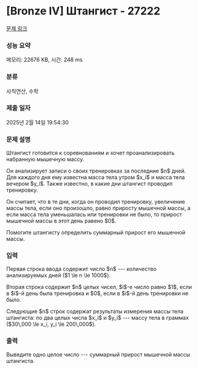 # [Bronze IV] Штангист - 27222 

[문제 링크](https://www.acmicpc.net/problem/27222) 

### 성능 요약

메모리: 22676 KB, 시간: 248 ms

### 분류

사칙연산, 수학

### 제출 일자

2025년 2월 14일 19:54:30

### 문제 설명

<p>Штангист готовится к соревнованиям и хочет проанализировать набранную мышечную массу.</p>

<p>Он анализирует записи о своих тренировках за последние $n$ дней. Для каждого дня ему известна масса тела утром $x_i$ и масса тела вечером $y_i$. Также известно, в какие дни штангист проводил тренировку.</p>

<p>Он считает, что в те дни, когда он проводил тренировку, увеличение массы тела, если оно произошло, равно приросту мышечной массы, а если масса тела уменьшалась или тренировки не было, то прирост мышечной массы в этот день равено $0$.</p>

<p>Помогите штангисту определить суммарный прирост его мышечной массы.</p>

### 입력 

 <p>Первая строка ввода содержит число $n$ --- количество анализируемых дней ($1 \le n \le 1000$).</p>

<p>Вторая строка содержит $n$ целых чисел, $i$-е число равно $1$, если в $i$-й день была тренировка и $0$, если в $i$-й день тренировки не было.</p>

<p>Следующие $n$ строк содержат результаты измерения массы тела штангиста: по два целых числа $x_i$ и $y_i$ --- массу тела в граммах ($30\,000 \le x_i, y_i \le 200\,000$).</p>

### 출력 

 <p>Выведите одно целое число --- суммарный прирост мышечной массы штангиста.</p>

